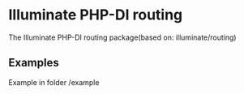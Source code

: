 # Illuminate PHP-DI routing

The Illuminate PHP-DI routing package(based on: illuminate/routing)


## Examples
Example in folder /example